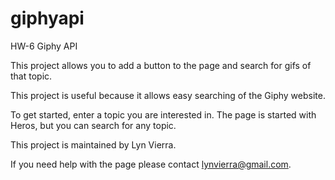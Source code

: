 # giphyapi
HW-6 Giphy API

This project allows you to add a button to the page and search for gifs of that topic.

This project is useful because it allows easy searching of the Giphy website.

To get started, enter a topic you are interested in.  The page is started with Heros, but you can search for any topic.

This project is maintained by Lyn Vierra.

If you need help with the page please contact lynvierra@gmail.com.
